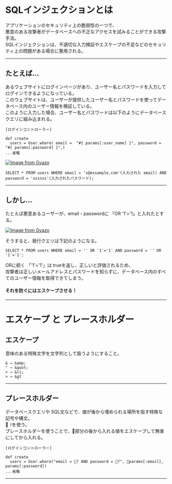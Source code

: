 # SQLインジェクションとは
アプリケーションのセキュリティ上の脆弱性の一つで、    
悪意のある攻撃者がデータベースへの不正なアクセスを試みることができる攻撃手法。    
SQLインジェクションは、不適切な入力検証やエスケープの不足などのセキュリティ上の問題がある場合に悪用される。
***

## たとえば...
あるウェブサイトにログインページがあり、ユーザー名とパスワードを入力してログインできるようになっている。  
このウェブサイトは、ユーザーが提供したユーザー名とパスワードを使ってデータベース内のユーザー情報を検証している。  
このように入力した場合、ユーザー名とパスワードは以下のようにデータベースクエリに組み込まれる。  

~~~
[ログインコントローラー]

def create
  users = User.where( email =  "#{ params[:user_name] }", password = "#{ params[:password] }",)
...省略
~~~
[![Image from Gyazo](https://i.gyazo.com/ca7cc981ddb822b9078c2221eecb9582.png)](https://gyazo.com/ca7cc981ddb822b9078c2221eecb9582)

~~~
SELECT * FROM users WHERE email = 's@exsample.com'(入力された email) AND password = 'ssssss'(入力されたパスワード);
~~~
***

## しかし...
たとえば悪意あるユーザーが、email・passwordに 「OR '1'='1」と入れたとする。
  
[![Image from Gyazo](https://i.gyazo.com/e6e02c2fc4d1bfb2a7db743026d4a8ba.png)](https://gyazo.com/e6e02c2fc4d1bfb2a7db743026d4a8ba)

そうすると、発行クエリは下記のようになる。
~~~
SELECT * FROM users WHERE email = '' OR '1'='1' AND password = '' OR '1'='1';
~~~
ORに続く 「'1'='1'」は trueを返し、正しいと評価されるため、    
攻撃者は正しいメールアドレスとパスワードを知らずに、データベース内のすべてのユーザー情報を取得できてしまう。
  
#### それを防ぐにはエスケープさせる！
***

# エスケープ と プレースホルダー
## エスケープ
意味のある特殊文字を文字列として扱うようにすること。
~~~
& → &amp;
" → &quot;
< → &li;
> → &gt
~~~
***

## プレースホルダー
データベースクエリや SQL文などで、値が後から埋められる場所を指す特殊な記号や構文。  
🩷 `?`を使う。  
プレースホルダーを使うことで、🧡部分の後から入れる値をエスケープして無害にしてから入れる。
~~~
[ログインコントローラー]

def create
  users = User.where("email = 🩷? AND password = 🩷?", 🧡params[:email], params[:password])
...省略
~~~
***

